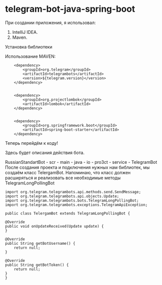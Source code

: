 # telegram-bot-java-spring-boot
При создании приложения, я использовал:

1. IntelliJ IDEA.
2. Maven.

Установка библиотеки 

Использование MAVEN: 

        <dependency>
			<groupId>org.telegram</groupId>
			<artifactId>telegrambots</artifactId>
			<version>${telegram.version}</version>
		</dependency>
        
        
        <dependency>
			<groupId>org.projectlombok</groupId>
			<artifactId>lombok</artifactId>
		</dependency>
        
        
        <dependency>
			<groupId>org.springframework.boot</groupId>
			<artifactId>spring-boot-starter</artifactId>
		</dependency>
        
        
        
Теперь перейдём к коду! 

Здесь будет описания действия бота. 


RussianStandartBot - scr - main - java - io  - pro3ct - service - TelegramBot
После создания проекта и подключения нужных нам библиотек, мы создаём класс TelergamBot. Напоминаю, 
что класс должен расширяться и реализовать все необходимые методы TelegramLongPollingBot

    
    import org.telegram.telegrambots.api.methods.send.SendMessage;
    import org.telegram.telegrambots.api.objects.Update;
    import org.telegram.telegrambots.bots.TelegramLongPollingBot;
    import org.telegram.telegrambots.exceptions.TelegramApiException;
    
    public class TelergamBot extends TelegramLongPollingBot {
    
    @Override
    public void onUpdateReceived(Update update) {
    }
   
    @Override
    public String getBotUsername() {
        return null;
    }

    @Override
    public String getBotToken() {      
        return null;
    }
    }

